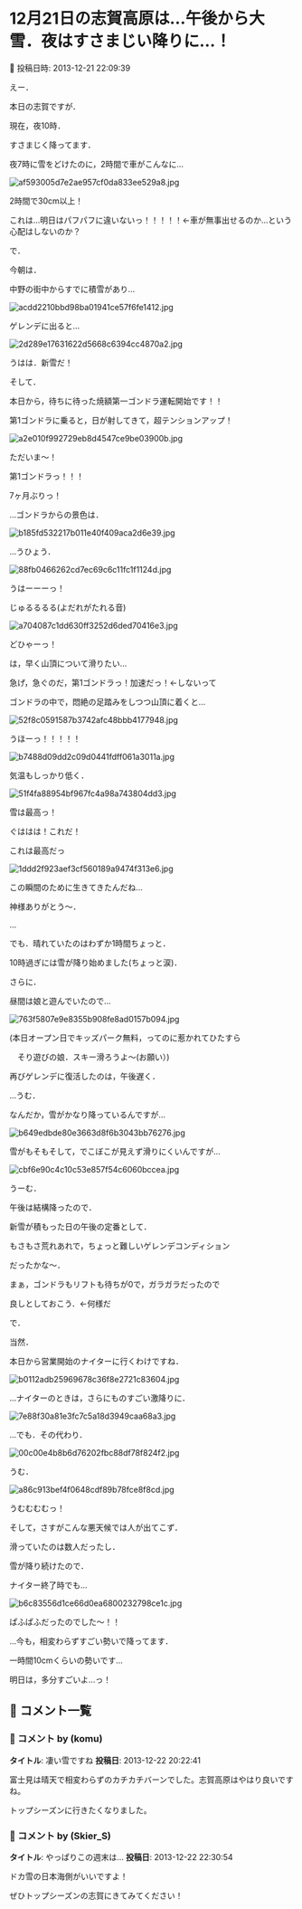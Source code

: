 # 12月21日の志賀高原は…午後から大雪．夜はすさまじい降りに…！

📅 投稿日時: 2013-12-21 22:09:39

えー．





本日の志賀ですが．


現在，夜10時．


すさまじく降ってます．


夜7時に雪をどけたのに，2時間で車がこんなに…




![af593005d7e2ae957cf0da833ee529a8.jpg](images/af593005d7e2ae957cf0da833ee529a8.jpg)




2時間で30cm以上！


これは…明日はパフパフに違いないっ！！！！！←車が無事出せるのか…という心配はしないのか？





で．


今朝は．


中野の街中からすでに積雪があり…




![acdd2210bbd98ba01941ce57f6fe1412.jpg](images/acdd2210bbd98ba01941ce57f6fe1412.jpg)







ゲレンデに出ると…




![2d289e17631622d5668c6394cc4870a2.jpg](images/2d289e17631622d5668c6394cc4870a2.jpg)




うはは．新雪だ！





そして．


本日から，待ちに待った焼額第一ゴンドラ運転開始です！！


第1ゴンドラに乗ると，日が射してきて，超テンションアップ！




![a2e010f992729eb8d4547ce9be03900b.jpg](images/a2e010f992729eb8d4547ce9be03900b.jpg)




ただいま～！


第1ゴンドラっ！！！


7ヶ月ぶりっ！





…ゴンドラからの景色は．




![b185fd532217b011e40f409aca2d6e39.jpg](images/b185fd532217b011e40f409aca2d6e39.jpg)




…うひょう．




![88fb0466262cd7ec69c6c11fc1f1124d.jpg](images/88fb0466262cd7ec69c6c11fc1f1124d.jpg)




うはーーーっ！


じゅるるるる(よだれがたれる音)




![a704087c1dd630ff3252d6ded70416e3.jpg](images/a704087c1dd630ff3252d6ded70416e3.jpg)




どひゃーっ！


は，早く山頂について滑りたい…


急げ，急ぐのだ，第1ゴンドラっ！加速だっ！←しないって





ゴンドラの中で，悶絶の足踏みをしつつ山頂に着くと…




![52f8c0591587b3742afc48bbb4177948.jpg](images/52f8c0591587b3742afc48bbb4177948.jpg)




うほーっ！！！！！




![b7488d09dd2c09d0441fdff061a3011a.jpg](images/b7488d09dd2c09d0441fdff061a3011a.jpg)




気温もしっかり低く．




![51f4fa88954bf967fc4a98a743804dd3.jpg](images/51f4fa88954bf967fc4a98a743804dd3.jpg)




雪は最高っ！





ぐははは！これだ！


これは最高だっ




![1ddd2f923aef3cf560189a9474f313e6.jpg](images/1ddd2f923aef3cf560189a9474f313e6.jpg)




この瞬間のために生きてきたんだね…


神様ありがとう～．





…


でも．晴れていたのはわずか1時間ちょっと．


10時過ぎには雪が降り始めました(ちょっと涙)．





さらに．


昼間は娘と遊んでいたので…




![763f5807e9e8355b908fe8ad0157b094.jpg](images/763f5807e9e8355b908fe8ad0157b094.jpg)




(本日オープン日でキッズパーク無料，ってのに惹かれてひたすら


　そり遊びの娘．スキー滑ろうよ～(お願い）)





再びゲレンデに復活したのは，午後遅く．


…うむ．


なんだか，雪がかなり降っているんですが…




![b649edbde80e3663d8f6b3043bb76276.jpg](images/b649edbde80e3663d8f6b3043bb76276.jpg)




雪がもそもそして，でこぼこが見えず滑りにくいんですが…




![cbf6e90c4c10c53e857f54c6060bccea.jpg](images/cbf6e90c4c10c53e857f54c6060bccea.jpg)




うーむ．


午後は結構降ったので．


新雪が積もった日の午後の定番として．


もさもさ荒れあれで，ちょっと難しいゲレンデコンディション


だったかな～．


まぁ，ゴンドラもリフトも待ちが0で，ガラガラだったので


良しとしておこう．←何様だ





で．


当然．


本日から営業開始のナイターに行くわけですね．




![b0112adb25969678c36f8e2721c83604.jpg](images/b0112adb25969678c36f8e2721c83604.jpg)




…ナイターのときは，さらにものすごい激降りに．




![7e88f30a81e3fc7c5a18d3949caa68a3.jpg](images/7e88f30a81e3fc7c5a18d3949caa68a3.jpg)




…でも．その代わり．




![00c00e4b8b6d76202fbc88df78f824f2.jpg](images/00c00e4b8b6d76202fbc88df78f824f2.jpg)




うむ．




![a86c913bef4f0648cdf89b78fce8f8cd.jpg](images/a86c913bef4f0648cdf89b78fce8f8cd.jpg)




うむむむむっ！





そして，さすがこんな悪天候では人が出てこず．


滑っていたのは数人だったし．


雪が降り続けたので．


ナイター終了時でも…




![b6c83556d1ce66d0ea6800232798ce1c.jpg](images/b6c83556d1ce66d0ea6800232798ce1c.jpg)




ぱふぱふだったのでした～！！





…今も，相変わらずすごい勢いで降ってます．


一時間10cmくらいの勢いです…


明日は，多分すごいよ…っ！

## 💬 コメント一覧

### 💬 コメント by (komu)
**タイトル**: 凄い雪ですね
**投稿日**: 2013-12-22 20:22:41

富士見は晴天で相変わらずのカチカチバーンでした。志賀高原はやはり良いですね。

トップシーズンに行きたくなりました。

### 💬 コメント by (Skier_S)
**タイトル**: やっぱりこの週末は…
**投稿日**: 2013-12-22 22:30:54

ドカ雪の日本海側がいいですよ！

ぜひトップシーズンの志賀にきてみてください！

